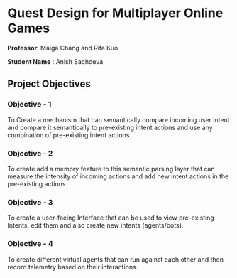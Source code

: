 # Quest Design for Multiplayer Online Games

__Professor__: Maiga Chang and Rita Kuo 

__Student Name__ : Anish Sachdeva


## Project Objectives

### Objective - 1

To Create a mechanism that can semantically compare incoming user intent and compare it semantically 
to pre-existing intent actions and use any combination of pre-existing intent actions.

### Objective - 2

To create add a memory feature to this semantic parsing layer that can measure the intensity of incoming 
actions and add new intent actions in the pre-existing actions.

### Objective - 3

To create a user-facing Interface that can be used to view pre-existing Intents, edit them and 
also create new intents (agents/bots).

### Objective - 4

To create different virtual agents that can run against each other and then record telemetry 
based on their interactions.
